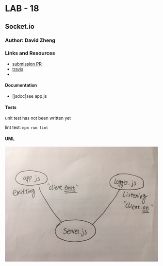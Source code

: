# LAB - 18

## Socket.io

### Author: David Zheng 

### Links and Resources
* [submission PR](https://github.com/davidzheng-401d32/lab-18/pull/1)
* [travis](https://travis-ci.com/davidzheng-401d32/lab-18)
* 

#### Documentation
* [jsdoc]see app.js

  
#### Tests
unit test has not been written yet

lint test: `npm run lint`

#### UML
![socket.io](socket.io.JPG)
